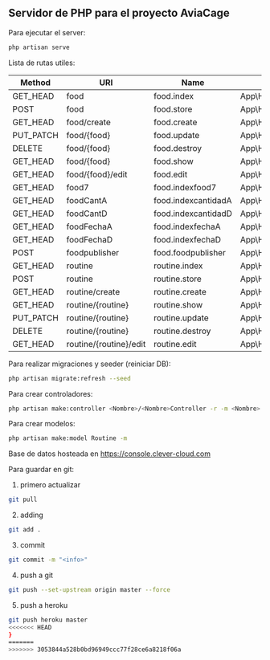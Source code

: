 ## Servidor de PHP para el proyecto AviaCage

Para ejecutar el server:

```bash
php artisan serve
```

Lista de rutas utiles:

| Method    |          URI           |        Name         | Action                                                  | Middleware |
|-----------|------------------------|---------------------|---------------------------------------------------------|------------|
| GET_HEAD  | food                   | food.index          | App\Http\Controllers\Food\FoodController@index          | api        |
| POST      | food                   | food.store          | App\Http\Controllers\Food\FoodController@store          | api        |
| GET_HEAD  | food/create            | food.create         | App\Http\Controllers\Food\FoodController@create         | api        |
| PUT_PATCH | food/{food}            | food.update         | App\Http\Controllers\Food\FoodController@update         | api        |
| DELETE    | food/{food}            | food.destroy        | App\Http\Controllers\Food\FoodController@destroy        | api        |
| GET_HEAD  | food/{food}            | food.show           | App\Http\Controllers\Food\FoodController@show           | api        |
| GET_HEAD  | food/{food}/edit       | food.edit           | App\Http\Controllers\Food\FoodController@edit           | api        |
| GET_HEAD  | food7                  | food.indexfood7     | App\Http\Controllers\Food\FoodController@indexfood7     | api        |
| GET_HEAD  | foodCantA              | food.indexcantidadA | App\Http\Controllers\Food\FoodController@indexcantidadA | api        |
| GET_HEAD  | foodCantD              | food.indexcantidadD | App\Http\Controllers\Food\FoodController@indexcantidadD | api        |
| GET_HEAD  | foodFechaA             | food.indexfechaA    | App\Http\Controllers\Food\FoodController@indexfechaA    | api        |
| GET_HEAD  | foodFechaD             | food.indexfechaD    | App\Http\Controllers\Food\FoodController@indexfechaD    | api        |
| POST      | foodpublisher          | food.foodpublisher  | App\Http\Controllers\Food\FoodController@foodpublisher  | api        |
| GET_HEAD  | routine                | routine.index       | App\Http\Controllers\Routine\RoutineController@index    | api        |
| POST      | routine                | routine.store       | App\Http\Controllers\Routine\RoutineController@store    | api        |
| GET_HEAD  | routine/create         | routine.create      | App\Http\Controllers\Routine\RoutineController@create   | api        |
| GET_HEAD  | routine/{routine}      | routine.show        | App\Http\Controllers\Routine\RoutineController@show     | api        |
| PUT_PATCH | routine/{routine}      | routine.update      | App\Http\Controllers\Routine\RoutineController@update   | api        |
| DELETE    | routine/{routine}      | routine.destroy     | App\Http\Controllers\Routine\RoutineController@destroy  | api        |
| GET_HEAD  | routine/{routine}/edit | routine.edit        | App\Http\Controllers\Routine\RoutineController@edit     | api        |


Para realizar migraciones y seeder (reiniciar DB):

```bash
php artisan migrate:refresh --seed
```

Para crear controladores:
```bash
php artisan make:controller <Nombre>/<Nombre>Controller -r -m <Nombre>
```

Para crear modelos:
```bash
php artisan make:model Routine -m
```


Base de datos hosteada en https://console.clever-cloud.com



Para guardar en git:
1) primero actualizar
```bash
git pull
```
2) adding
```bash
git add .
```
3) commit
```bash
git commit -m "<info>"
```


4) push a git
```bash
git push --set-upstream origin master --force
```

5) push a heroku
```bash
git push heroku master
<<<<<<< HEAD
}
=======
>>>>>>> 3053844a528b0bd96949ccc77f28ce6a8218f06a
```